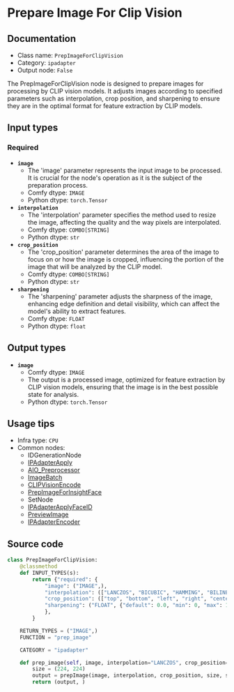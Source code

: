 # Prepare Image For Clip Vision
## Documentation
- Class name: `PrepImageForClipVision`
- Category: `ipadapter`
- Output node: `False`

The PrepImageForClipVision node is designed to prepare images for processing by CLIP vision models. It adjusts images according to specified parameters such as interpolation, crop position, and sharpening to ensure they are in the optimal format for feature extraction by CLIP models.
## Input types
### Required
- **`image`**
    - The 'image' parameter represents the input image to be processed. It is crucial for the node's operation as it is the subject of the preparation process.
    - Comfy dtype: `IMAGE`
    - Python dtype: `torch.Tensor`
- **`interpolation`**
    - The 'interpolation' parameter specifies the method used to resize the image, affecting the quality and the way pixels are interpolated.
    - Comfy dtype: `COMBO[STRING]`
    - Python dtype: `str`
- **`crop_position`**
    - The 'crop_position' parameter determines the area of the image to focus on or how the image is cropped, influencing the portion of the image that will be analyzed by the CLIP model.
    - Comfy dtype: `COMBO[STRING]`
    - Python dtype: `str`
- **`sharpening`**
    - The 'sharpening' parameter adjusts the sharpness of the image, enhancing edge definition and detail visibility, which can affect the model's ability to extract features.
    - Comfy dtype: `FLOAT`
    - Python dtype: `float`
## Output types
- **`image`**
    - Comfy dtype: `IMAGE`
    - The output is a processed image, optimized for feature extraction by CLIP vision models, ensuring that the image is in the best possible state for analysis.
    - Python dtype: `torch.Tensor`
## Usage tips
- Infra type: `CPU`
- Common nodes:
    - IDGenerationNode
    - [IPAdapterApply](../../ComfyUI_IPAdapter_plus/Nodes/IPAdapterApply.md)
    - [AIO_Preprocessor](../../comfyui_controlnet_aux/Nodes/AIO_Preprocessor.md)
    - [ImageBatch](../../Comfy/Nodes/ImageBatch.md)
    - [CLIPVisionEncode](../../Comfy/Nodes/CLIPVisionEncode.md)
    - [PrepImageForInsightFace](../../ComfyUI_IPAdapter_plus/Nodes/PrepImageForInsightFace.md)
    - SetNode
    - [IPAdapterApplyFaceID](../../ComfyUI_IPAdapter_plus/Nodes/IPAdapterApplyFaceID.md)
    - [PreviewImage](../../Comfy/Nodes/PreviewImage.md)
    - [IPAdapterEncoder](../../ComfyUI_IPAdapter_plus/Nodes/IPAdapterEncoder.md)



## Source code
```python
class PrepImageForClipVision:
    @classmethod
    def INPUT_TYPES(s):
        return {"required": {
            "image": ("IMAGE",),
            "interpolation": (["LANCZOS", "BICUBIC", "HAMMING", "BILINEAR", "BOX", "NEAREST"],),
            "crop_position": (["top", "bottom", "left", "right", "center", "pad"],),
            "sharpening": ("FLOAT", {"default": 0.0, "min": 0, "max": 1, "step": 0.05}),
            },
        }

    RETURN_TYPES = ("IMAGE",)
    FUNCTION = "prep_image"

    CATEGORY = "ipadapter"

    def prep_image(self, image, interpolation="LANCZOS", crop_position="center", sharpening=0.0):
        size = (224, 224)
        output = prepImage(image, interpolation, crop_position, size, sharpening, 0)
        return (output, )

```
